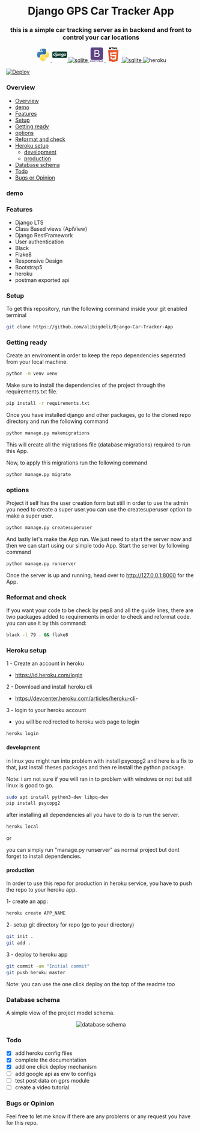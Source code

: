 <h1 align="center">Django GPS Car Tracker App</h1>
<h3 align="center">this is a simple car tracking server as in backend and front to control your car locations </h3>
<p align="center">
<a href="https://www.python.org" target="_blank"> <img src="https://raw.githubusercontent.com/devicons/devicon/master/icons/python/python-original.svg" alt="python" width="40" height="40"/> </a>
<a href="https://www.djangoproject.com/" target="_blank"> <img src="https://raw.githubusercontent.com/devicons/devicon/master/icons/django/django-original.svg" alt="django" width="40" height="40"/> </a>
<a href="https://www.django-rest-framework.org/" target="_blank"> <img src="https://www.django-rest-framework.org/img/logo.png" alt="sqlite" width="90" height="40"/> </a>
<a href="https://getbootstrap.com" target="_blank"> <img src="https://raw.githubusercontent.com/devicons/devicon/master/icons/bootstrap/bootstrap-plain-wordmark.svg" alt="bootstrap" width="40" height="40"/> </a>
<a href="https://www.w3.org/html/" target="_blank"> <img src="https://raw.githubusercontent.com/devicons/devicon/master/icons/html5/html5-original-wordmark.svg" alt="html5" width="40" height="40"/> </a> <a href="https://developer.mozilla.org/en-US/docs/Web/JavaScript" target="_blank">
</a>
<a href="https://www.sqlite.org/" target="_blank"> <img src="https://www.vectorlogo.zone/logos/sqlite/sqlite-icon.svg" alt="sqlite" width="40" height="40"/> </a>
<img src="https://www.vectorlogo.zone/logos/heroku/heroku-icon.svg" alt="heroku" width="40" height="40"/>
</p>

[![Deploy](https://www.herokucdn.com/deploy/button.svg)](https://heroku.com/deploy)

### Overview
- [Overview](#overview)
- [demo](#demo)
- [Features](#features)
- [Setup](#setup)
- [Getting ready](#getting-ready)
- [options](#options)
- [Reformat and check](#reformat-and-check)
- [Heroku setup](#heroku-setup)
  - [development](#development)
  - [production](#production)
- [Database schema](#database-schema)
- [Todo](#todo)
- [Bugs or Opinion](#bugs-or-opinion)


### demo


### Features
- Django LTS
- Class Based views (ApiView)
- Django RestFramework
- User authentication
- Black
- Flake8
- Responsive Design
- Bootstrap5
- heroku
- postman exported api



### Setup
To get this repository, run the following command inside your git enabled terminal
```bash
git clone https://github.com/alibigdeli/Django-Car-Tracker-App
```

### Getting ready
Create an enviroment in order to keep the repo dependencies seperated from your local machine.
```bash
python -m venv venv
```

Make sure to install the dependencies of the project through the requirements.txt file.
```bash
pip install -r requirements.txt
```

Once you have installed django and other packages, go to the cloned repo directory and run the following command

```bash
python manage.py makemigrations
```

This will create all the migrations file (database migrations) required to run this App.

Now, to apply this migrations run the following command
```bash
python manage.py migrate
```

### options
Project it self has the user creation form but still in order to use the admin you need to create a super user.you can use the createsuperuser option to make a super user.
```bash
python manage.py createsuperuser
```

And lastly let's make the App run. We just need to start the server now and then we can start using our simple todo App. Start the server by following command

```bash
python manage.py runserver
```

Once the server is up and running, head over to http://127.0.0.1:8000 for the App.

### Reformat and check
If you want your code to be check by pep8 and all the guide lines, there are two packages added to requirements in order to check and reformat code.
you can use it by this command:
```bash
black -l 79 . && flake8
```

### Heroku setup
1 - Create an account in heroku
- <a>https://id.heroku.com/login</a>

2 - Download and install heroku cli
- <a>https://devcenter.heroku.com/articles/heroku-cli</a>- 

3 - login to your heroku account
- you will be redirected to heroku web page to login
```bash 
heroku login
```


#### development

in linux you might run into problem with install psycopg2 and here is a fix to that, just install theses packages and then re install the python package.

Note: i am not sure if you will ran in to problem with windows or not but still linux is good to go.

```bash
sudo apt install python3-dev libpq-dev
pip install psycopg2
```
after installing all dependencies all you have to do is to run the server.
```bash
heroku local
```

or

you can simply run "manage.py runserver" as normal project but dont forget to install dependencies.
#### production
In order to use this repo for production in heroku service, you have to push the repo to your heroku app.

1- create an app:
```bash
heroku create APP_NAME
```
2- setup git directory for repo (go to your directory)
```bash
git init .
git add .
```
3 - deploy to heroku app
```bash
git commit -am "Initial commit"
git push heroku master
```

Note: you can use the one click deploy on the top of the readme too
### Database schema
A simple view of the project model schema.
<p align="center">
<img src="https://user-images.githubusercontent.com/29748439/136673503-c8b0d232-db03-4236-83a5-e40cf07baf31.png" alt="database schema" width="600"/>
</p>

### Todo
- [x] add heroku config files
- [x] complete the documentation
- [x] add one click deploy mechanism
- [ ] add google api as env to configs
- [ ] test post data on gprs module
- [ ] create a video tutorial

### Bugs or Opinion
Feel free to let me know if there are any problems or any request you have for this repo.

